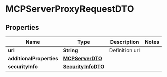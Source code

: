 

# MCPServerProxyRequestDTO

## Properties

Name | Type | Description | Notes
------------ | ------------- | ------------- | -------------
**url** | **String** | Definition url | 
**additionalProperties** | [**MCPServerDTO**](MCPServerDTO.md) |  | 
**securityInfo** | [**SecurityInfoDTO**](SecurityInfoDTO.md) |  | 



